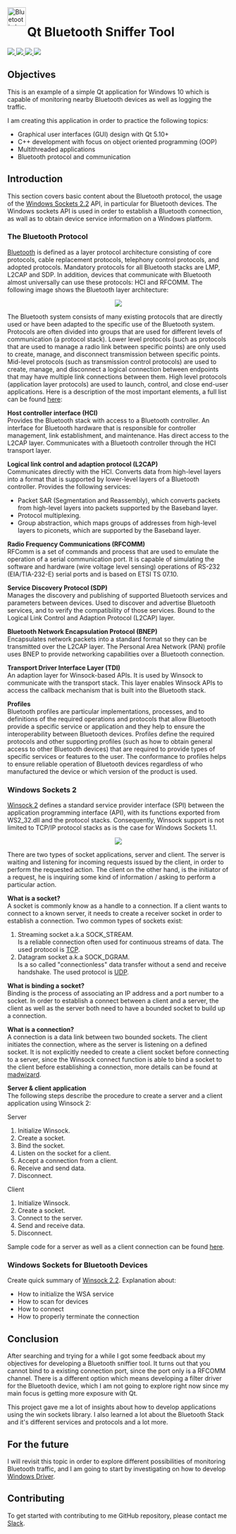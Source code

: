 <img src="https://upload.wikimedia.org/wikipedia/commons/thumb/d/da/Bluetooth.svg/393px-Bluetooth.svg.png" alt="Bluetooth_Logo" height="42px" width="42px" align="left">

# Qt Bluetooth Sniffer Tool
<div>
    <a href="https://github.com/NaPiZip/Docker_GUI_Apps_on_Windows">
        <img src="https://img.shields.io/badge/Document%20Version-1.0.0-brightgreen.svg"/>
    </a>
    <a href="https://www.qt.io/download">
        <img src="https://img.shields.io/badge/Qt-5.10.1-blue.svg"/>
    </a>
    <a href="https://www.microsoft.com">
        <img src="https://img.shields.io/badge/Windows%2010%20x64-10.0.17134%20Build%2017134-blue.svg"/>
    </a>
    <a href="https://docs.microsoft.com/en-us/visualstudio/releasenotes/vs2015-version-history">
        <img src="https://img.shields.io/badge/MS%20Visual%20C%2B%2B-14.0%20(amd64__x86)-blue.svg"/>
    </a>
</div>

## Objectives
This is an example of a simple Qt application for Windows 10 which is capable of monitoring nearby Bluetooth devices as well as logging the traffic.

I am creating this application in order to practice the following topics:<br>
- Graphical user interfaces (GUI) design with Qt 5.10+
- C++ development with focus on object oriented programming (OOP)
- Multithreaded applications
- Bluetooth protocol and communication

## Introduction
This section covers basic content about the Bluetooth protocol, the usage of the [Windows Sockets 2.2](https://docs.microsoft.com/en-us/windows/desktop/bluetooth/bluetooth-start-page) API, in particular for Bluetooth devices. The Windows sockets API is used in order to establish a Bluetooth connection, as wall as to obtain device service information on a Windows platform.

### The Bluetooth Protocol
[Bluetooth](https://en.wikipedia.org/wiki/Bluetooth) is defined as a layer protocol architecture consisting of core protocols, cable replacement protocols, telephony control protocols, and adopted protocols. Mandatory protocols for all Bluetooth stacks are LMP, L2CAP and SDP. In addition, devices that communicate with Bluetooth almost universally can use these protocols: HCI and RFCOMM. The following image shows the Bluetooth layer architecture:

<p align="center">
<image src="https://raw.githubusercontent.com/NaPiZip/Qt-Applications-for-Windows-10/master/Bluetooth_sniffer_tool/images/bluetooth_stack.JPG"/></p>

The Bluetooth system consists of many existing protocols that are directly used or have been adapted to the specific use of the Bluetooth system. Protocols are often divided into groups that are used for different levels of communication (a protocol stack). Lower level protocols (such as protocols that are used to manage a radio link between specific points) are only used to create, manage, and disconnect transmission between specific points. Mid-level protocols (such as transmission control protocols) are used to create, manage, and disconnect a logical connection between endpoints that may have multiple link connections between them. High level protocols (application layer protocols) are used to launch, control, and close end-user applications. Here is a description of the most important elements, a full list can be found [here](http://althos.com/tutorial/Bluetooth-tutorial-protocol-layers.html):

**Host controller interface (HCI)**<br>
Provides the Bluetooth stack with access to a Bluetooth controller. An interface for Bluetooth hardware that is responsible for controller management, link establishment, and maintenance.
Has direct access to the L2CAP layer. Communicates with a Bluetooth controller through the HCI transport layer.

**Logical link control and adaption protocol (L2CAP)**<br>
Communicates directly with the HCI. Converts data from high-level layers into a format that is supported by lower-level layers of a Bluetooth controller. Provides the following services:
- Packet SAR (Segmentation and Reassembly), which converts packets from high-level layers into packets supported by the Baseband layer.
- Protocol multiplexing.
- Group abstraction, which maps groups of addresses from high-level layers to piconets, which are   supported by the Baseband layer.

**Radio Frequency Communications (RFCOMM)**<br>
RFComm is a set of commands and process that are used to emulate the operation of a serial communication port. It is capable of simulating the software and hardware (wire voltage level sensing) operations of RS-232 (EIA/TIA-232-E) serial ports and is based on ETSI TS 07.10.

**Service Discovery Protocol (SDP)**<br>
Manages the discovery and publishing of supported Bluetooth services and parameters between devices. Used to discover and advertise Bluetooth services, and to verify the compatibility of those services. Bound to the Logical Link Control and Adaption Protocol (L2CAP) layer.

**Bluetooth Network Encapsulation Protocol (BNEP)**<br>
Encapsulates network packets into a standard format so they can be transmitted over the L2CAP layer. The Personal Area Network (PAN) profile uses BNEP to provide networking capabilities over a Bluetooth connection.

**Transport Driver Interface Layer (TDI)**<br>
An adaption layer for Winsock-based APIs. It is used by Winsock to communicate with the transport stack. This layer enables Winsock APIs to access the callback mechanism that is built into the Bluetooth stack.

**Profiles**<br>
Bluetooth profiles are particular implementations, processes, and to definitions of the required operations and protocols that allow Bluetooth provide a specific service or application and they help to ensure the interoperability between Bluetooth devices. Profiles define the required protocols and other supporting profiles (such as how to obtain general access to other Bluetooth devices) that are required to provide types of specific services or features to the user. The conformance to profiles helps to ensure reliable operation of Bluetooth devices regardless of who manufactured the device or which version of the product is used.


### Windows Sockets 2
[Winsock 2](https://docs.microsoft.com/en-us/windows/desktop/WinSock/windows-sockets-2-architecture-2) defines a standard service provider interface (SPI) between the application programming interface (API), with its functions exported from WS2_32.dll and the protocol stacks. Consequently, Winsock support is not limited to TCP/IP protocol stacks as is the case for Windows Sockets 1.1.

<p align="center">
<image src="https://raw.githubusercontent.com/NaPiZip/Qt-Applications-for-Windows-10/master/Bluetooth_sniffer_tool/images/winsocket_overview.png"/></p>

There are two types of socket applications, server and client. The server is waiting and listening for incoming requests issued by the client, in order to perform the requested action. The client on the other hand, is the initiator of a request, he is inquiring some kind of information / asking to perform a particular action.

**What is a socket?**<br>
A socket is commonly know as a handle to a connection. If a client wants to connect to a known server, it needs to create a receiver socket in order to establish a connection. Two common types of sockets exist:
1.  Streaming socket a.k.a SOCK_STREAM.<br>
    Is a reliable connection often used for continuous streams of data. The used protocol is [TCP](https://en.wikipedia.org/wiki/Transmission_Control_Protocol).
2.  Datagram socket a.k.a SOCK_DGRAM.<br>
    Is a so called "connectionless" data transfer without a send and receive handshake. The used protocol is [UDP](https://en.wikipedia.org/wiki/User_Datagram_Protocol).

**What is binding a socket?**<br>
Binding is the process of associating an IP address and a port number to a socket. In order to establish a connect between a client and a server, the client as well as the server both need to have a bounded socket to build up a connection.

**What is a connection?**<br>
A connection is a data link between two bounded sockets. The client initiates the connection, where as the server is listening on a defined socket. It is not explicitly needed to create a client socket before connecting to a server, since the Winsock connect function is able to bind a socket to the client before establishing a connection, more details can be found at [madwizard](http://www.madwizard.org/programming/tutorials/netcpp/3).

**Server & client application**<br>
The following steps describe the procedure to create a server and a client application using Winsock 2:

Server
1.  Initialize Winsock.
2.  Create a socket.
3.  Bind the socket.
4.  Listen on the socket for a client.
5.  Accept a connection from a client.
6.  Receive and send data.
7.  Disconnect.

Client
1.  Initialize Winsock.
2.  Create a socket.
3.  Connect to the server.
4.  Send and receive data.
5.  Disconnect.

Sample code for a server as well as a client connection can be found [here](https://docs.microsoft.com/en-us/windows/desktop/WinSock/finished-server-and-client-code).

### Windows Sockets for Bluetooth Devices
Create quick summary of [Winsock 2.2](https://docs.microsoft.com/en-us/windows/desktop/WinSock/windows-sockets-start-page-2). Explanation about:
- How to initialize the WSA service
- How to scan for devices
- How to connect
- How to properly terminate the connection


## Conclusion
After searching and trying for a while I got some feedback about my objectives for developing a Bluetooth sniffier tool. It turns out that you cannot bind to a existing connection port, since the port only is a RFCOMM channel. There is a different option which means developing a filter driver for the Bluetooth device, which I am not going to explore right now since my main focus is getting more exposure with Qt.

This project gave me a lot of insights about how to develop applications using the win sockets library. I also learned a lot about the Bluetooth Stack and it's different services and protocols and a lot more. 

## For the future
I will revisit this topic in order to explore different possibilities of monitoring Bluetooth traffic, and I am going to start by investigating on how to develop [Windows Driver](https://github.com/Microsoft/Windows-driver-samples).  

## Contributing

To get started with contributing to me GitHub repository, please contact me [Slack](https://join.slack.com/t/napi-friends/shared_invite/enQtNDg3OTg5NDc1NzUxLWU1MWNhNmY3ZTVmY2FkMDM1ODg1MWNlMDIyYTk1OTg4OThhYzgyNDc3ZmE5NzM1ZTM2ZDQwZGI0ZjU2M2JlNDU).

